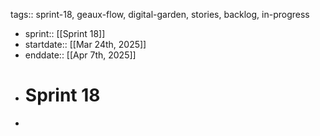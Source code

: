tags:: sprint-18, geaux-flow, digital-garden, stories, backlog, in-progress

- sprint:: [[Sprint 18]]
- startdate::   [[Mar 24th, 2025]]
- enddate::  [[Apr 7th, 2025]]
- # Sprint 18
-